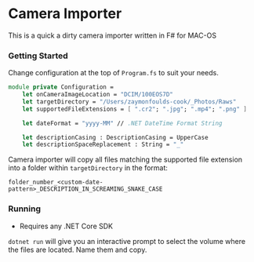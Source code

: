# Camera Importer

This is a quick a dirty camera importer written in F# for MAC-OS

### Getting Started
Change configuration at the top of `Program.fs` to suit your needs.

```fsharp
module private Configuration =
    let onCameraImageLocation = "DCIM/100EOS7D"
    let targetDirectory = "/Users/zaymonfoulds-cook/_Photos/Raws"
    let supportedFileExtensions = [ ".cr2"; ".jpg"; ".mp4"; ".png" ]

    let dateFormat = "yyyy-MM" // .NET DateTime Format String

    let descriptionCasing : DescriptionCasing = UpperCase
    let descriptionSpaceReplacement : String = "_"
```

Camera importer will copy all files matching the supported file extension into a folder within `targetDirectory` in the format:

```
folder_number_<custom-date-pattern>_DESCRIPTION_IN_SCREAMING_SNAKE_CASE
```

### Running
- Requires any .NET Core SDK

`dotnet run` will give you an interactive prompt to select the volume where the files are located. Name them and copy.
